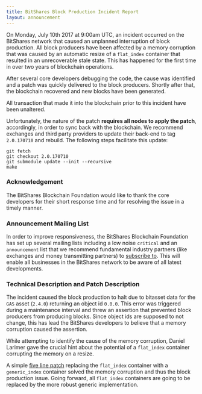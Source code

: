 ```yaml
---
title: BitShares Block Production Incident Report
layout: announcement
---
```


On Monday, July 10th 2017 at 9:00am UTC, an incident occurred on the BitShares
network that caused an unplanned interruption of block production. All block
producers have been affected by a memory corruption that was caused by an
automatic resize of a `flat_index` container that resulted in an unrecoverable
stale state. This has happened for the first time in over two years of
blockchain operations.

After several core developers debugging the code, the cause was identified and
a patch was quickly delivered to the block producers. Shortly after that, the
blockchain recovered and new blocks have been generated.

All transaction that made it into the blockchain prior to this incident have
been unaltered.

Unfortunately, the nature of the patch **requires all nodes to apply the
patch**, accordingly, in order to sync back with the blockchain. We recommend
exchanges and third party providers to update their back-end to tag
`2.0.170710` and rebuild. The following steps facilitate this update:

    git fetch
    git checkout 2.0.170710
    git submodule update --init --recursive
    make

### Acknowledgement

The BitShares Blockchain Foundation would like to thank the core developers for
their short response time and for resolving the issue in a timely manner.

### Announcement Mailing List

In order to improve responsiveness, the BitShares Blockchain Foundation has set
up several mailing lists including a low noise `critical` and an `announcement`
list that we recommend fundamental industry partners (like exchanges and money
transmitting partners) to [subscribe to](http://lists.bitshares.foundation).
This will enable all businesses in the BitShares network to be aware of all
latest developments.

### Technical Description and Patch Description

The incident caused the block production to halt due to bitasset data for
the `GAS` asset (`2.4.0`) returning an object id `0.0.0`. This error was
triggered during a maintenance interval and threw an assertion that prevented
block producers from producing blocks. Since object ids are supposed to not
change, this has lead the BitShares developers to believe that a memory
corruption caused the assertion.

While attempting to identify the cause of the memory corruption, Daniel
Larimer gave the crucial hint about the potential of a `flat_index`
container corrupting the memory on a resize.

A simple [five line
patch](https://github.com/bitshares/bitshares-core/commit/67804359693168f16db98b40319593b64b6a9eed)
replacing the `flat_index` container with a `generic_index` container solved
the memory corruption and thus the block production issue. Going forward, all
`flat_index` containers are going to be replaced by the more robust generic
implementation.
